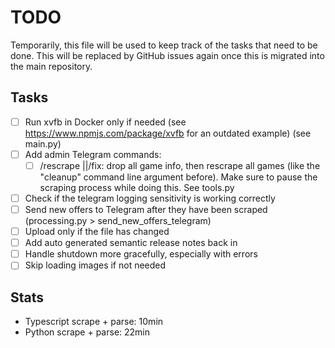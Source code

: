 # TODO

Temporarily, this file will be used to keep track of the tasks that need to be done.
This will be replaced by GitHub issues again once this is migrated into the main repository.

## Tasks

- [ ] Run xvfb in Docker only if needed (see <https://www.npmjs.com/package/xvfb> for an outdated example) (see main.py)
- [ ] Add admin Telegram commands:
  - [ ] /rescrape ||/fix: drop all game info, then rescrape all games (like the "cleanup" command line argument before). Make sure to pause the scraping process while doing this. See tools.py
- [ ] Check if the telegram logging sensitivity is working correctly
- [ ] Send new offers to Telegram after they have been scraped (processing.py > send_new_offers_telegram)
- [ ] Upload only if the file has changed
- [ ] Add auto generated semantic release notes back in
- [ ] Handle shutdown more gracefully, especially with errors
- [ ] Skip loading images if not needed

## Stats

- Typescript scrape + parse: 10min
- Python scrape + parse: 22min
